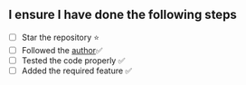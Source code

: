 ## I ensure I have done the following steps

<!-- Make sure you follow all the step inorder to get valid contribution -->

- [ ] Star the repository :star:
- [ ] Followed the [author](https://github.com/piyush97):white_check_mark:
- [ ] Tested the code properly :white_check_mark:
- [ ] Added the required feature :white_check_mark:
